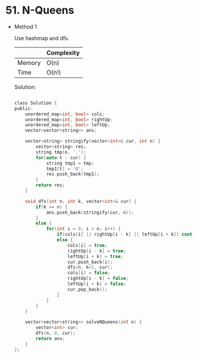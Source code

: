 # 51. N-Queens
- Method 1

    Use hashmap and dfs.

    | |   Complexity  |
    | ----------- | ----------- | 
    |  Memory     | O(n) | 
    |      Time       |  O(n!) | 


    Solution:

    ``` h

    class Solution {
    public:
        unordered_map<int, bool> cols;
        unordered_map<int, bool> rightUp;
        unordered_map<int, bool> leftUp;
        vector<vector<string>> ans;

        vector<string> stringify(vector<int>& cur, int n) {
            vector<string> res;
            string tmp(n, '.');
            for(auto t : cur) {
                string tmp1 = tmp;
                tmp1[t] = 'Q';
                res.push_back(tmp1);
            }
            return res;
        }

        void dfs(int n, int k, vector<int>& cur) {
            if(k == n) {
                ans.push_back(stringify(cur, n));
            }
            else {
                for(int i = 0; i < n; i++) {
                    if(cols[i] || rightUp[i - k] || leftUp[i + k]) continue;
                    else {
                        cols[i] = true;
                        rightUp[i - k] = true;
                        leftUp[i + k] = true;
                        cur.push_back(i);
                        dfs(n, k+1, cur);
                        cols[i] = false;
                        rightUp[i - k] = false;
                        leftUp[i + k] = false;
                        cur.pop_back();
                    }
                }
            }
        }

        vector<vector<string>> solveNQueens(int n) {
            vector<int> cur;
            dfs(n, 0, cur);
            return ans;
        }
    };

    ```

<!-- - Method 2

    This is another method.

    | |   Complexity  |
    | ----------- | ----------- | 
    |  Memory     | O(n) | 
    |      Time       |  O(n) | 


    Solution:

    ``` h



    ```

- Additional Knowledge:
       
    Here are some additional knowledge.



<br> -->